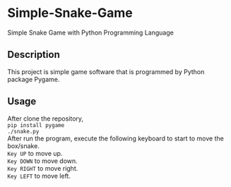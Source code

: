 # Simple-Snake-Game
Simple Snake Game with Python Programming Language

## Description
This project is simple game software that is programmed by Python package Pygame.
## Usage
After clone the repository, <br>
`pip install pygame` <br>
`./snake.py` <br>
After run the program, execute the following keyboard to start to move the box/snake. <br>
`Key UP` to move up.<br>
`Key DOWN` to move down.<br>
`Key RIGHT` to move right.<br>
`Key LEFT` to move left. <br>
